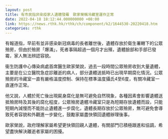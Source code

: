 ```yaml
---
layout: post
title: 有市民指非染疫家人遺體發霉　歐家榮稱冷藏室運作正常
date: 2022-04-18 18:12:44.000000000 +08:00
link: https://news.rthk.hk/rthk/ch/component/k2/1644530-20220418.htm
categories: rthk
---
```


有報道指，早前有並非感染新冠病毒的長者離世後，遺體存放於衛生署轄下的公眾殮房，但由於殮房「爆滿」，死者事隔超過一個月才出殯，遺體臉部和手部已發霉，家人無法辨認容貌。

衞生防護中心傳染病處首席醫生歐家榮說，過去一段時間公眾殮房收到大量遺體，主要是在公立醫院急症診離逝的病人，部分遺體送抵時已出現早期腐化情況。公眾殮房的冷藏室一直有嚴格溫度控制、保持在標準溫度攝氏4至6度，有關冷藏室一直運作正常。

他又說，人體於死亡後出現屍身腐化是無可避免自然現象，各種因素會影響遺體送抵殮房時及其後的腐化程度，公眾殮房遺體冷藏室只是為短期存放遺體而設，只能短期內減慢而不能防止遺體進一步腐化，遺體長期存放於公眾殮房，無可避免會導致死者容貌和外觀進一步變化，鼓勵家屬盡快領回遺體辦理後事。

歐家榮說，政府理解家屬希望更快領回親人遺體，有關部門已積極跟進和協調，希望盡快解決離逝者家屬的困擾。
